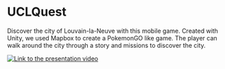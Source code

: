 # UCLQuest
Discover the city of Louvain-la-Neuve with this mobile game.
Created with Unity, we used Mapbox to create a PokemonGO like game. The player can walk around the city through a story and missions to discover the city.

[![Link to the presentation video](https://i9.ytimg.com/vi/N3A6nzvvZlQ/mq3.jpg?sqp=CJi44PUF&rs=AOn4CLBFrHYihxUWIab-d9ecgImgMpEYVA)](https://www.youtube.com/watch?v=N3A6nzvvZlQ)
